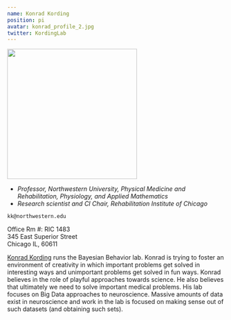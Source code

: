 ```yaml
---
name: Konrad Kording
position: pi
avatar: konrad_profile_2.jpg
twitter: KordingLab
---
```


<img width="300" src="{{site.baseurl}}/images/people/{{page.avatar}}">

- _Professor, Northwestern University, Physical Medicine and Rehabilitation, Physiology, and Applied Mathematics_<br>
- _Research scientist and CI Chair, Rehabilitation Institute of Chicago_

<i class="fa fa-envelope-o"></i> `kk@northwestern.edu`

Office Rm #: RIC 1483<br>
345 East Superior Street<br>
Chicago IL, 60611


[Konrad Kording](http://koerding.com/) runs the Bayesian Behavior lab. Konrad is trying to foster an environment of creativity in which important problems get solved in interesting ways and unimportant problems get solved in fun ways. Konrad believes in the role of playful approaches towards science. He also believes that ultimately we need to solve important medical problems. His lab focuses on Big Data approaches to neuroscience. Massive amounts of data exist in neuroscience and work in the lab is focused on making sense out of such datasets (and obtaining such sets).
